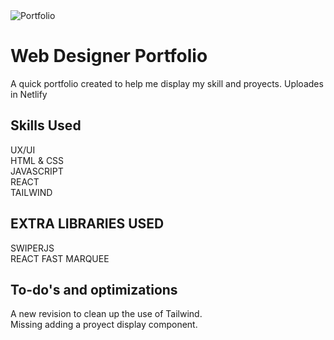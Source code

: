 
<img src="https://github.com/juliosalasz/juliosalasz/blob/main/assets/portfolio%20gif.gif" alt="Portfolio" />

# Web Designer Portfolio

A quick portfolio created to help me display my skill and proyects. Uploades in Netlify

## Skills Used

UX/UI</br>
HTML & CSS
</br>
JAVASCRIPT
</br>
REACT
</br>
TAILWIND

## EXTRA LIBRARIES USED

SWIPERJS
</br>
REACT FAST MARQUEE

## To-do's and optimizations
A new revision to clean up the use of Tailwind.
</br>
Missing adding a proyect display component.
</br>

